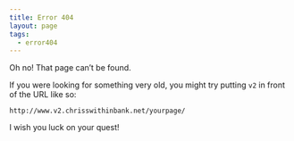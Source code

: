 ```yaml
---
title: Error 404
layout: page
tags:
  - error404
---
```

Oh no! That page can’t be found.

If you were looking for something very old, you might try putting `v2` in front of the URL like so:

`http://www.v2.chrisswithinbank.net/yourpage/`

I wish you luck on your quest!
